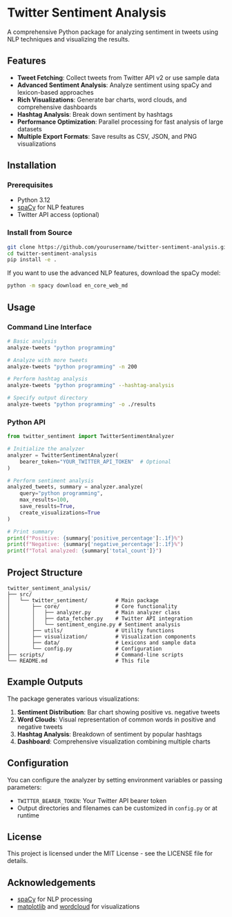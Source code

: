# Twitter Sentiment Analysis

A comprehensive Python package for analyzing sentiment in tweets using NLP techniques and visualizing the results.

## Features

- **Tweet Fetching**: Collect tweets from Twitter API v2 or use sample data
- **Advanced Sentiment Analysis**: Analyze sentiment using spaCy and lexicon-based approaches
- **Rich Visualizations**: Generate bar charts, word clouds, and comprehensive dashboards
- **Hashtag Analysis**: Break down sentiment by hashtags
- **Performance Optimization**: Parallel processing for fast analysis of large datasets
- **Multiple Export Formats**: Save results as CSV, JSON, and PNG visualizations

## Installation

### Prerequisites

- Python 3.12
- [spaCy](https://spacy.io/) for NLP features
- Twitter API access (optional)

### Install from Source

```bash
git clone https://github.com/yourusername/twitter-sentiment-analysis.git
cd twitter-sentiment-analysis
pip install -e .
```

If you want to use the advanced NLP features, download the spaCy model:

```bash
python -m spacy download en_core_web_md
```

## Usage

### Command Line Interface

```bash
# Basic analysis
analyze-tweets "python programming"

# Analyze with more tweets
analyze-tweets "python programming" -n 200

# Perform hashtag analysis
analyze-tweets "python programming" --hashtag-analysis

# Specify output directory
analyze-tweets "python programming" -o ./results
```

### Python API

```python
from twitter_sentiment import TwitterSentimentAnalyzer

# Initialize the analyzer
analyzer = TwitterSentimentAnalyzer(
    bearer_token="YOUR_TWITTER_API_TOKEN"  # Optional
)

# Perform sentiment analysis
analyzed_tweets, summary = analyzer.analyze(
    query="python programming",
    max_results=100,
    save_results=True,
    create_visualizations=True
)

# Print summary
print(f"Positive: {summary['positive_percentage']:.1f}%")
print(f"Negative: {summary['negative_percentage']:.1f}%")
print(f"Total analyzed: {summary['total_count']}")
```

## Project Structure

```
twitter_sentiment_analysis/
├── src/
│   └── twitter_sentiment/         # Main package
│       ├── core/                  # Core functionality
│       │   ├── analyzer.py        # Main analyzer class
│       │   ├── data_fetcher.py    # Twitter API integration
│       │   └── sentiment_engine.py # Sentiment analysis
│       ├── utils/                 # Utility functions
│       ├── visualization/         # Visualization components
│       ├── data/                  # Lexicons and sample data
│       └── config.py              # Configuration
├── scripts/                       # Command-line scripts
└── README.md                      # This file
```

## Example Outputs

The package generates various visualizations:

1. **Sentiment Distribution**: Bar chart showing positive vs. negative tweets
2. **Word Clouds**: Visual representation of common words in positive and negative tweets
3. **Hashtag Analysis**: Breakdown of sentiment by popular hashtags
4. **Dashboard**: Comprehensive visualization combining multiple charts

## Configuration

You can configure the analyzer by setting environment variables or passing parameters:

- `TWITTER_BEARER_TOKEN`: Your Twitter API bearer token
- Output directories and filenames can be customized in `config.py` or at runtime

## License

This project is licensed under the MIT License - see the LICENSE file for details.

## Acknowledgements

- [spaCy](https://spacy.io/) for NLP processing
- [matplotlib](https://matplotlib.org/) and [wordcloud](https://github.com/amueller/word_cloud) for visualizations
